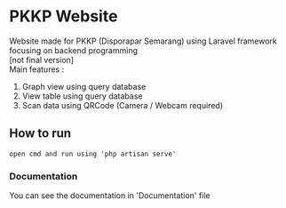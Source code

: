 # PKKP Website
Website made for PKKP (Disporapar Semarang) using Laravel framework focusing on backend programming<br>
[not final version] <br>
Main features :
1. Graph view using query database
2. View table using query database
3. Scan data using QRCode (Camera / Webcam required)


## How to run
```
open cmd and run using 'php artisan serve'
```

### Documentation
You can see the documentation in 'Documentation' file
